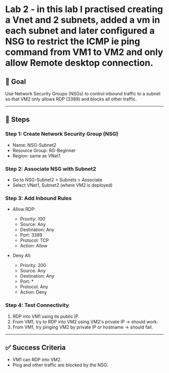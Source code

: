 # Lab 2 - in this lab I practised creating a Vnet and 2 subnets, added a vm in each subnet and later configured a NSG to restrict the ICMP ie ping command from VM1 to VM2 and only allow Remote desktop connection.

## 🎯 Goal
Use Network Security Groups (NSGs) to control inbound traffic to a subnet so that VM2 only allows RDP (3389) and blocks all other traffic.

---

## 📝 Steps

### Step 1: Create Network Security Group (NSG)
- Name: NSG-Subnet2
- Resource Group: RG-Beginner
- Region: same as VNet1

### Step 2: Associate NSG with Subnet2
- Go to NSG-Subnet2 > Subnets > Associate
- Select VNet1, Subnet2 (where VM2 is deployed)

### Step 3: Add Inbound Rules
- Allow RDP:
  - Priority: 100
  - Source: Any
  - Destination: Any
  - Port: 3389
  - Protocol: TCP
  - Action: Allow

- Deny All:
  - Priority: 200
  - Source: Any
  - Destination: Any
  - Port: *
  - Protocol: Any
  - Action: Deny

### Step 4: Test Connectivity
1. RDP into VM1 using its public IP.
2. From VM1, try to RDP into VM2 using VM2's private IP → should work.
3. From VM1, try pinging VM2 by private IP or hostname → should fail.

---

## ✅ Success Criteria
- VM1 can RDP into VM2.
- Ping and other traffic are blocked by the NSG.
